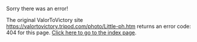 

Sorry there was an error!

The original ValorToVictory site https://valortovictory.tripod.com/photo/Little-ph.htm returns an error code: 404 for this page. [Click here to go to the index page](../index.md).